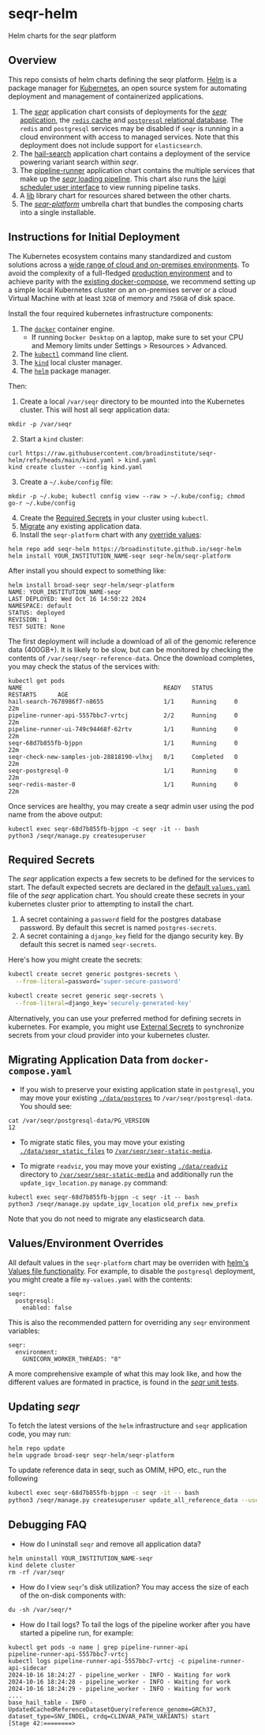 # seqr-helm
Helm charts for the *seqr* platform

## Overview
This repo consists of helm charts defining the seqr platform.  [Helm](https://helm.sh) is a package manager for [Kubernetes](https://kubernetes.io), an open source system for automating deployment and management of containerized applications.  

1. The [*seqr*](charts/seqr) application chart consists of deployments for the [*seqr* application](https://github.com/broadinstitute/seqr), the [`redis` cache](https://github.com/redis/redis) and [`postgresql` relational database](https://github.com/postgres/postgres).  The `redis` and `postgresql` services may be disabled if `seqr` is running in a cloud environment with access to managed services.  Note that this deployment does not include support for `elasticsearch`.
1. The [hail-search](charts/hail-search) application chart contains a deployment of the service powering variant search within *seqr*.
1. The [pipeline-runner](charts/pipeline-runner) application chart contains the multiple services that make up the [*seqr* loading pipeline](https://github.com/broadinstitute/seqr-loading-pipelines).  This chart also runs the [luigi scheduler user interface](https://luigi.readthedocs.io/en/stable/central_scheduler.html) to view running pipeline tasks.
1. A [lib](charts/lib) library chart for resources shared
between the other charts.
1. The [*seqr-platform*](charts/seqr-platform) umbrella chart that bundles the composing charts into a single installable.

## Instructions for Initial Deployment

The Kubernetes ecosystem contains many standardized and custom solutions across a [wide range of cloud and on-premises environments](https://kubernetes.io/docs/setup/production-environment/turnkey-solutions/).  To avoid the complexity of a full-fledged [production environment](https://kubernetes.io/docs/setup/production-environment/) and to achieve parity with the [existing docker-compose](https://github.com/broadinstitute/seqr/blob/master/docker-compose.yml), we recommend setting up a simple local Kubernetes cluster on an on-premises server or a cloud Virtual Machine with at least `32GB` of memory and `750GB` of disk space.

Install the four required kubernetes infrastructure components:
1. The [`docker`](https://docs.docker.com/engine/install/) container engine.
    - If running `Docker Desktop` on a laptop, make sure to set your CPU and Memory limits under Settings > Resources > Advanced.
1. The [`kubectl`](https://kubernetes.io/docs/tasks/tools/) command line client.
1. The [`kind`](https://kind.sigs.k8s.io/docs/user/quick-start/#installation) local cluster manager.
1. The [`helm`](https://helm.sh/docs/intro/install/) package manager.

Then:
1. Create a local `/var/seqr` directory to be mounted into the Kubernetes cluster.  This will host all seqr application data:
```
mkdir -p /var/seqr
```
2. Start a `kind` cluster:
```
curl https://raw.githubusercontent.com/broadinstitute/seqr-helm/refs/heads/main/kind.yaml > kind.yaml
kind create cluster --config kind.yaml
```
3. Create a `~/.kube/config` file:
```
mkdir -p ~/.kube; kubectl config view --raw > ~/.kube/config; chmod go-r ~/.kube/config
```
4. Create the [Required Secrets](#required-secrets) in your cluster using `kubectl`.
5. [Migrate](#migrating-application-data) any existing application data.
6. Install the `seqr-platform` chart with any [override values](#valuesenvironment-overrides):
```
helm repo add seqr-helm https://broadinstitute.github.io/seqr-helm
helm install YOUR_INSTITUTION_NAME-seqr seqr-helm/seqr-platform
```

After install you should expect to something like:

```
helm install broad-seqr seqr-helm/seqr-platform 
NAME: YOUR_INSTITUTION_NAME-seqr
LAST DEPLOYED: Wed Oct 16 14:50:22 2024
NAMESPACE: default
STATUS: deployed
REVISION: 1
TEST SUITE: None
```

The first deployment will include a download of all of the genomic reference data (400GB+).  It is likely to be slow, but can be monitored by checking the contents of `/var/seqr/seqr-reference-data`.  Once the download completes, you may check the status of the services with:

```
kubectl get pods
NAME                                        READY   STATUS      RESTARTS      AGE
hail-search-7678986f7-n8655                 1/1     Running     0             22m
pipeline-runner-api-5557bbc7-vrtcj          2/2     Running     0             22m
pipeline-runner-ui-749c94468f-62rtv         1/1     Running     0             22m
seqr-68d7b855fb-bjppn                       1/1     Running     0             22m
seqr-check-new-samples-job-28818190-vlhxj   0/1     Completed   0             22m
seqr-postgresql-0                           1/1     Running     0             22m
seqr-redis-master-0                         1/1     Running     0             22m
```

Once services are healthy, you may create a seqr admin user using the pod name from the above output:

```
kubectl exec seqr-68d7b855fb-bjppn -c seqr -it -- bash
python3 /seqr/manage.py createsuperuser
```

## Required Secrets

The *seqr* application expects a few secrets to be defined for the services to start.  The default expected secrets are declared in the [default `values.yaml`](charts/seqr/values.yaml#L68) file of the *seqr* application chart.  You should create these secrets in your kubernetes cluster prior to attempting to install the chart.

1. A secret containing a `password` field for the postgres database password.  By default this secret is named `postgres-secrets`.
1. A secret containing a `django_key` field for the django security key.  By default this secret is named `seqr-secrets`.

Here's how you might create the secrets:

```bash
kubectl create secret generic postgres-secrets \
  --from-literal=password='super-secure-password'

kubectl create secret generic seqr-secrets \
  --from-literal=django_key='securely-generated-key'
```

Alternatively, you can use your preferred method for defining secrets in kubernetes. For example, you might use [External Secrets](https://external-secrets.io/) to synchronize secrets from your cloud provider into your kubernetes cluster.

## Migrating Application Data from `docker-compose.yaml`

- If you wish to preserve your existing application state in `postgresql`, you may move your existing [`./data/postgres`](https://github.com/broadinstitute/seqr/blob/master/docker-compose.yml#L11) to `/var/seqr/postgresql-data`.  You should see:

```
cat /var/seqr/postgresql-data/PG_VERSION
12
```

- To migrate static files, you may move your existing [`./data/seqr_static_files`](https://github.com/broadinstitute/seqr/blob/master/docker-compose.yml#L63)  to [`/var/seqr/seqr-static-media`](charts/seqr/values.yaml#L58).

- To migrate `readviz`, you may move your existing [`./data/readviz`](https://github.com/broadinstitute/seqr/blob/master/docker-compose.yml#L62) directory to [`/var/seqr/seqr-static-media`](charts/seqr/values.yaml#L58) and additionally run the `update_igv_location.py` `manage.py` command:

```
kubectl exec seqr-68d7b855fb-bjppn -c seqr -it -- bash
python3 /seqr/manage.py update_igv_location old_prefix new_prefix
```

Note that you do not need to migrate any elasticsearch data.

## Values/Environment Overrides

All default values in the `seqr-platform` chart may be overriden with [helm's Values file functionality](https://helm.sh/docs/chart_template_guide/values_files/).  For example, to disable the `postgresql` deployment, you might create a file `my-values.yaml` with the contents:
```
seqr:
  postgresql:
    enabled: false
```

This is also the recommended pattern for overriding any `seqr` environment variables:

```
seqr:
  environment:
    GUNICORN_WORKER_THREADS: "8"
```

A more comprehensive example of what this may look like, and how the different values are formated in practice, is found in the [*seqr* unit tests](unit_test/seqr/values.yaml).

## Updating *seqr*
To fetch the latest versions of the `helm` infrastructure and `seqr` application code, you may run:
```
helm repo update
helm upgrade broad-seqr seqr-helm/seqr-platform
```

To update reference data in seqr, such as OMIM, HPO, etc., run the following
```bash
kubectl exec seqr-68d7b855fb-bjppn -c seqr -it -- bash
python3 /seqr/manage.py createsuperuser update_all_reference_data --use-cached-omim --skip-gencode
```

## Debugging FAQ
- How do I uninstall `seqr` and remove all application data?
```
helm uninstall YOUR_INSTITUTION_NAME-seqr
kind delete cluster
rm -rf /var/seqr
```
- How do I view `seqr`'s disk utilization?
You may access the size of each of the on-disk components with:
```
du -sh /var/seqr/*
```
- How do I tail logs?
To tail the logs of the pipeline worker after you have started a pipeline run, for example:
```
kubectl get pods -o name | grep pipeline-runner-api
pipeline-runner-api-5557bbc7-vrtcj
kubectl logs pipeline-runner-api-5557bbc7-vrtcj -c pipeline-runner-api-sidecar
2024-10-16 18:24:27 - pipeline_worker - INFO - Waiting for work
2024-10-16 18:24:28 - pipeline_worker - INFO - Waiting for work
2024-10-16 18:24:29 - pipeline_worker - INFO - Waiting for work
....
base_hail_table - INFO - UpdatedCachedReferenceDatasetQuery(reference_genome=GRCh37, dataset_type=SNV_INDEL, crdq=CLINVAR_PATH_VARIANTS) start
[Stage 42:========>
```
